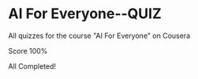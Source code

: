 # AI For Everyone--QUIZ 
All quizzes for the course "AI For Everyone" on Cousera

Score 100%

All Completed!
